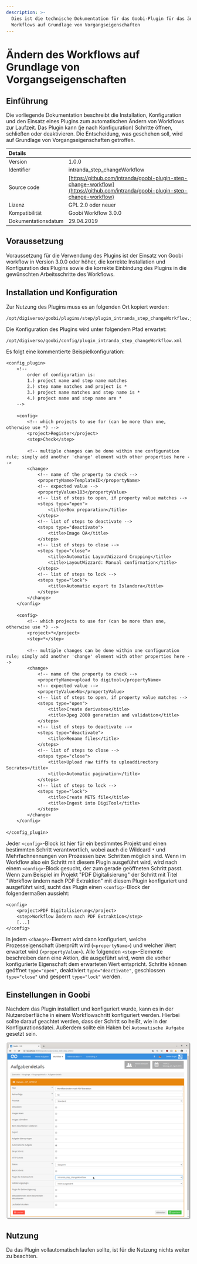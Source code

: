 ```yaml
---
description: >-
  Dies ist die technische Dokumentation für das Goobi-Plugin für das ändern des
  Workflows auf Grundlage von Vorgangseigenschaften
---
```


# Ändern des Workflows auf Grundlage von Vorgangseigenschaften

## Einführung

Die vorliegende Dokumentation beschreibt die Installation, Konfiguration und den Einsatz eines Plugins zum automatischen Ändern von Workflows zur Laufzeit. Das Plugin kann \(je nach Konfiguration\) Schritte öffnen, schließen oder deaktivieren. Die Entscheidung, was geschehen soll, wird auf Grundlage von Vorgangseigenschaften getroffen.

| Details |  |
| :--- | :--- |
| Version | 1.0.0 |
| Identifier | intranda\_step\_changeWorkflow |
| Source code | [https://github.com/intranda/goobi-plugin-step-change-workflow](https://github.com/intranda/goobi-plugin-step-change-workflow) |
| Lizenz | GPL 2.0 oder neuer |
| Kompatibilität | Goobi Workflow 3.0.0 |
| Dokumentationsdatum | 29.04.2019 |

## Voraussetzung

Voraussetzung für die Verwendung des Plugins ist der Einsatz von Goobi workflow in Version 3.0.0 oder höher, die korrekte Installation und Konfiguration des Plugins sowie die korrekte Einbindung des Plugins in die gewünschten Arbeitsschritte des Workflows.

## Installation und Konfiguration

Zur Nutzung des Plugins muss es an folgenden Ort kopiert werden:

```text
/opt/digiverso/goobi/plugins/step/plugin_intranda_step_changeWorkflow.jar
```

Die Konfiguration des Plugins wird unter folgendem Pfad erwartet:

```text
/opt/digiverso/goobi/config/plugin_intranda_step_changeWorkflow.xml
```

Es folgt eine kommentierte Beispielkonfiguration:

```markup
<config_plugin>
    <!--
        order of configuration is:
        1.) project name and step name matches
        2.) step name matches and project is *
        3.) project name matches and step name is *
        4.) project name and step name are *
    -->

    <config>
        <!-- which projects to use for (can be more than one, otherwise use *) -->
        <project>Register</project>
        <step>Check</step>

        <!-- multiple changes can be done within one configuration rule; simply add another 'change' element with other properties here -->
        <change>
            <!-- name of the property to check -->
            <propertyName>TemplateID</propertyName>
            <!-- expected value -->
            <propertyValue>183</propertyValue>
            <!-- list of steps to open, if property value matches -->
            <steps type="open">
                <title>Box preparation</title>
            </steps>
            <!-- list of steps to deactivate -->
            <steps type="deactivate">
                <title>Image QA</title>
            </steps>
            <!-- list of steps to close -->
            <steps type="close">
                <title>Automatic LayoutWizzard Cropping</title>
                <title>LayoutWizzard: Manual confirmation</title>
            </steps>
            <!-- list of steps to lock -->
            <steps type="lock">
                <title>Automatic export to Islandora</title>
            </steps>
        </change>    
    </config>

    <config>
        <!-- which projects to use for (can be more than one, otherwise use *) -->
        <project>*</project>
        <step>*</step>

        <!-- multiple changes can be done within one configuration rule; simply add another 'change' element with other properties here -->
        <change>
            <!-- name of the property to check -->
            <propertyName>upload to digitool</propertyName>
            <!-- expected value -->
            <propertyValue>No</propertyValue>
            <!-- list of steps to open, if property value matches -->
            <steps type="open">
                <title>Create derivates</title>
                <title>Jpeg 2000 generation and validation</title>
            </steps>
            <!-- list of steps to deactivate -->
            <steps type="deactivate">
                <title>Rename files</title>
            </steps>
            <!-- list of steps to close -->
            <steps type="close">
                <title>Upload raw tiffs to uploaddirectory Socrates</title>
                <title>Automatic pagination</title>
            </steps>
            <!-- list of steps to lock -->
            <steps type="lock">
                <title>Create METS file</title>
                <title>Ingest into DigiTool</title>
            </steps>
        </change>
    </config>

</config_plugin>
```

Jeder `<config>`-Block ist hier für ein bestimmtes Projekt und einen bestimmten Schritt verantwortlich, wobei auch die Wildcard `*` und Mehrfachnennungen von Prozessen bzw. Schritten möglich sind. Wenn im Workflow also ein Schritt mit diesem Plugin ausgeführt wird, wird nach einem `<config>`-Block gesucht, der zum gerade geöffneten Schritt passt. Wenn zum Beispiel im Projekt "PDF Digitalisierung" der Schritt mit Titel "Workflow ändern nach PDF Extraktion" mit diesem Plugin konfiguriert und ausgeführt wird, sucht das Plugin einen `<config>`-Block der folgendermaßen aussieht:

```markup
<config>
    <project>PDF Digitalisierung</project>
    <step>Workflow ändern nach PDF Extraktion</step>
    [...]
</config>
```

In jedem `<change>`-Element wird dann konfiguriert, welche Prozesseigenschaft überprüft wird \(`<propertyName>`\) und welcher Wert erwartet wird \(`<propertyValue>`\). Alle folgenden `<step>`-Elemente beschreiben dann eine Aktion, die ausgeführt wird, wenn die vorher konfigurierte Eigenschaft dem erwarteten Wert entspricht. Schritte können geöffnet `type="open"`, deaktiviert `type="deactivate"`, geschlossen `type="close"` und gesperrt `type="lock"` werden.

## Einstellungen in Goobi

Nachdem das Plugin installiert und konfiguriert wurde, kann es in der Nutzeroberfläche in einem Workflowschritt konfiguriert werden. Hierbei sollte darauf geachtet werden, dass der Schritt so heißt, wie in der Konfigurationsdatei. Außerdem sollte ein Haken bei `Automatische Aufgabe` gesetzt sein.

![Konfiguration des Workflowschritts](../.gitbook/assets/intranda_step_changeworkflow.png)

## Nutzung

Da das Plugin vollautomatisch laufen sollte, ist für die Nutzung nichts weiter zu beachten.

